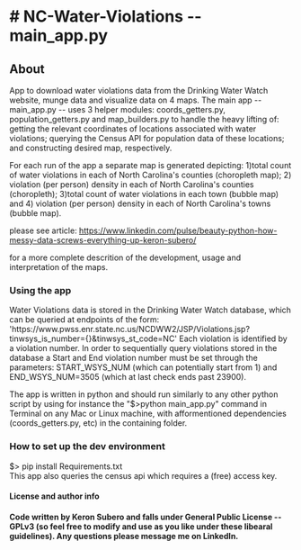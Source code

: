 <h1>
# NC-Water-Violations -- main_app.py
</h1> 

<h2>About </h2>
App to download water violations data from the Drinking Water Watch website, munge data and visualize data on 4 maps. The main app -- main_app.py -- uses 3 helper modules: coords_getters.py, population_getters.py and map_builders.py to handle the heavy lifting of: getting the relevant coordinates of locations associated with water violations; querying the Census API for population data of these locations; and constructing desired map, respectively.
 
For each run of the app a separate map is generated depicting: 1)total count of water violations in each of North Carolina's counties (choropleth map); 2) violation (per person) density in each of North Carolina's counties (choropleth); 3)total count of water violations in each town (bubble map) and 4) violation (per person) density in each of North Carolina's towns (bubble map).

please see article: <https://www.linkedin.com/pulse/beauty-python-how-messy-data-screws-everything-up-keron-subero/>

for a more complete descrition of the development, usage and interpretation of the maps.

<h3> Using the app</h3>
Water Violations data is stored in the Drinking Water Watch database, which can be queried at endpoints of the form: 'https://www.pwss.enr.state.nc.us/NCDWW2/JSP/Violations.jsp?tinwsys_is_number={}&tinwsys_st_code=NC'
Each violation is identified by a violation number. In order to sequentially query violations stored in the database a Start and End violation number must be set through the parameters:
START_WSYS_NUM (which can potentially start from 1) and END_WSYS_NUM=3505 (which at last check ends past 23900).

 
The app is written in python and should run similarly to any other python script by using for instance the "$>python main_app.py" command in Terminal on any Mac or Linux machine, with afformentioned dependencies (coords_getters.py, etc) in the containing folder.

<h3>How to set up the dev environment</h3>
$> pip install Requirements.txt
<br>
This app also queries the census api which requires a (free) access key.

 <h4>License and author info<h4>
Code written by Keron Subero and falls under General Public License -- GPLv3 <https://www.gnu.org/licenses/gpl-3.0.en.html> (so feel free to modify and use as you like under these libearal guidelines). Any questions please message me on LinkedIn.


